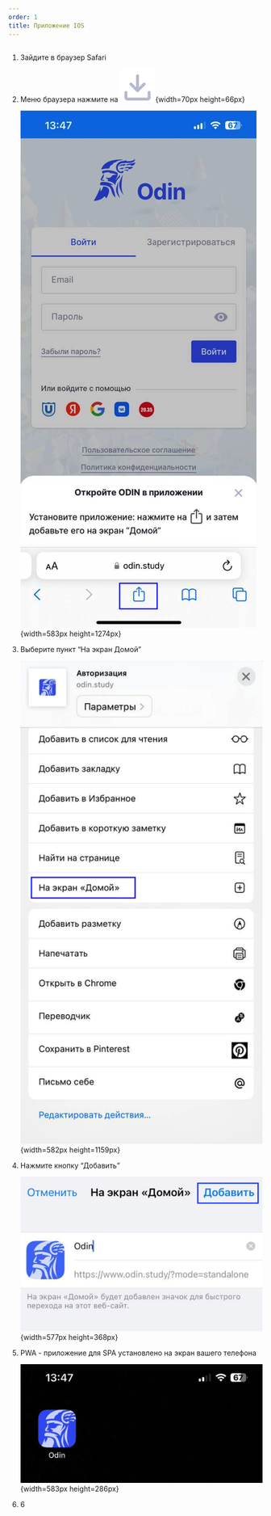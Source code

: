 ```yaml
---
order: 1
title: Приложение IOS
---
```


## 

1. Зайдите в браузер Safari

2. Меню браузера нажмите на ![](./_index-3.png){width=70px height=66px}

   ![](./_index-2.png){width=583px height=1274px}

3. Выберите пункт “На экран Домой”

   ![](./_index-4.png){width=582px height=1159px}

4. Нажмите кнопку “Добавить”

   ![](./_index-5.png){width=577px height=368px}

5. PWA - приложение для SPA установлено на экран вашего телефона

   ![](./_index-6.png){width=583px height=286px}

6. 6